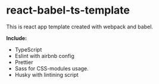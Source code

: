 # react-babel-ts-template

This is react app template created with webpack and babel.

**Include:**
 - TypeScript
 - Eslint with airbnb config
 - Prettier
 - Sass for CSS-modules usage.
 - Husky with lintining script
